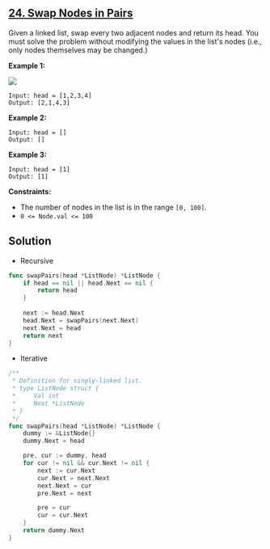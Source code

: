 ## [24. Swap Nodes in Pairs](https://leetcode.com/problems/swap-nodes-in-pairs/)


Given a linked list, swap every two adjacent nodes and return its head. You must solve the problem without modifying the values in the list's nodes (i.e., only nodes themselves may be changed.)

**Example 1:**

![](https://assets.leetcode.com/uploads/2020/10/03/swap_ex1.jpg)

```
Input: head = [1,2,3,4]
Output: [2,1,4,3]
```

**Example 2:**

```
Input: head = []
Output: []
```

**Example 3:**

```
Input: head = [1]
Output: [1]
```

**Constraints:**

*   The number of nodes in the list is in the range `[0, 100]`.
*   `0 <= Node.val <= 100`



## Solution

- Recursive

```go
func swapPairs(head *ListNode) *ListNode {
    if head == nil || head.Next == nil {
        return head
    }
    
    next := head.Next
    head.Next = swapPairs(next.Next)
    next.Next = head
    return next
}
```

- Iterative

```go
/**
 * Definition for singly-linked list.
 * type ListNode struct {
 *     Val int
 *     Next *ListNode
 * }
 */
func swapPairs(head *ListNode) *ListNode {
    dummy := &ListNode{}
    dummy.Next = head

    pre, cur := dummy, head
    for cur != nil && cur.Next != nil {
        next := cur.Next
        cur.Next = next.Next
        next.Next = cur
        pre.Next = next

        pre = cur
        cur = cur.Next
    }
    return dummy.Next
}
```